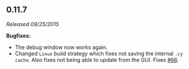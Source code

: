 ## 0.11.7

_Released 09/25/2015_

**Bugfixes:**

- The debug window now works again.
- Changed `Linux` build strategy which fixes not saving the internal `.cy cache`. Also fixes not being able to update from the GUI. Fixes [#66](https://github.com/cypress-io/cypress/issues/66).
